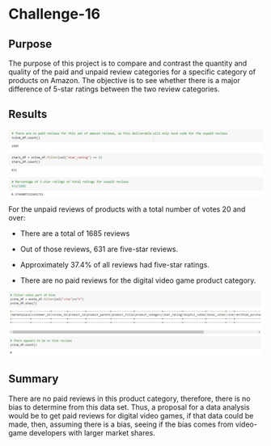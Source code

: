 # Challenge-16

## Purpose

The purpose of this project is to compare and contrast the quantity and quality of the paid and unpaid review categories for a specific category of products on Amazon. 
The objective is to see whether there is a major difference of 5-star ratings between the two review categories.

## Results


![This is an image](https://github.com/sandmanN7/Challenge-16/blob/main/Images/Results.png)

For the unpaid reviews of products with a total number of votes 20 and over:

- There are a total of 1685 reviews

- Out of those reviews, 631 are five-star reviews.

- Approximately 37.4% of all reviews had five-star ratings.

- There are no paid reviews for the digital video game product category.

![This is an image!](https://github.com/sandmanN7/Challenge-16/blob/main/Images/yvine.png)

## Summary

There are no paid reviews in this product category, therefore, there is no bias to determine from this data set. Thus, a proposal for a data analysis would be to get paid reviews for digital video games, if that data could be made, then, assuming there is a bias, seeing if the bias comes from video-game developers with larger market shares.
